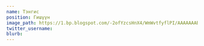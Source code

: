 ```yaml
---
name: Тэнгис
position: Гишүүн
image_path: https://1.bp.blogspot.com/-2ofYzcsHnX4/WmWvtfyflPI/AAAAAAABMsQ/-MfEhnIelBQFwzcH4qhwy7mI7k873UY3wCLcBGAs/s1600/tengis.jpg
twitter_username: 
blurb:
---
```

